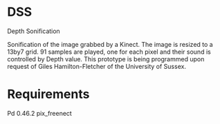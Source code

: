 # DSS
Depth Sonification

Sonification of the image grabbed by a Kinect. The image is resized to a 13by7 grid. 
91 samples are played, one for each pixel and their sound is controlled by Depth value.
This prototype is being programmed upon request of Giles Hamilton-Fletcher of the University of Sussex.

# Requirements
Pd 0.46.2
pix_freenect